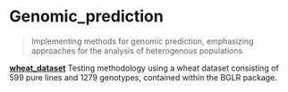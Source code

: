 # Genomic_prediction
> Implementing methods for genomic prediction, emphasizing approaches for the analysis
of heterogenous populations

[**wheat_dataset**](./wheat_dataset/wheat_dataset.md)
Testing methodology using a wheat dataset consisting of 599 pure lines and 1279 genotypes, contained
within the BGLR package.
